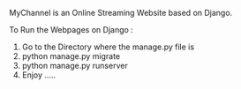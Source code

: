 MyChannel is an Online Streaming Website based on Django.

To Run the Webpages on Django :
1. Go to the Directory where the manage.py file is
2. python manage.py migrate
3. python manage.py runserver
4. Enjoy .....

